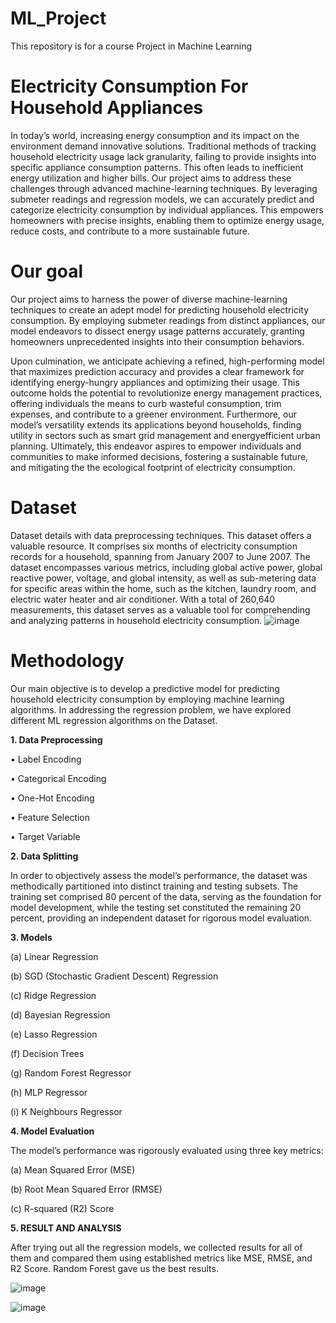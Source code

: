 # ML_Project
This repository is for a course Project in Machine Learning

# Electricity Consumption For Household Appliances
In today’s world, increasing energy consumption and its
impact on the environment demand innovative solutions.
Traditional methods of tracking household electricity usage
lack granularity, failing to provide insights into specific appliance consumption patterns. This often leads to inefficient
energy utilization and higher bills. Our project aims to address these challenges through advanced machine-learning
techniques. By leveraging submeter readings and regression
models, we can accurately predict and categorize electricity consumption by individual appliances. This empowers
homeowners with precise insights, enabling them to optimize energy usage, reduce costs, and contribute to a more
sustainable future.

# Our goal
Our project aims to harness the power of diverse
machine-learning techniques to create an adept model for
predicting household electricity consumption. By employing submeter readings from distinct appliances, our model
endeavors to dissect energy usage patterns accurately, granting homeowners unprecedented insights into their consumption behaviors.


Upon culmination, we anticipate achieving a refined,
high-performing model that maximizes prediction accuracy
and provides a clear framework for identifying energy-hungry appliances and optimizing their usage. This outcome holds the potential to revolutionize energy management practices, offering individuals the means to curb
wasteful consumption, trim expenses, and contribute to a
greener environment. Furthermore, our model’s versatility extends its applications beyond households, finding utility in sectors such as smart grid management and energyefficient urban planning. Ultimately, this endeavor aspires
to empower individuals and communities to make informed
decisions, fostering a sustainable future, and mitigating the
the ecological footprint of electricity consumption.

# Dataset
Dataset details with data preprocessing techniques.
This dataset offers a valuable resource. It comprises six
months of electricity consumption records for a household,
spanning from January 2007 to June 2007. The dataset encompasses various metrics, including global active power,
global reactive power, voltage, and global intensity, as well
as sub-metering data for specific areas within the home,
such as the kitchen, laundry room, and electric water heater
and air conditioner. With a total of 260,640 measurements,
this dataset serves as a valuable tool for comprehending and
analyzing patterns in household electricity consumption.
![image](https://github.com/Shivansh20128/Electricity-Consumption-for-Household-Appliances/assets/88429611/c1b07430-9dbe-4fa2-a10e-7c569716b695)

# Methodology
Our main objective is to develop a predictive model for
predicting household electricity consumption by employing machine learning algorithms. In addressing the regression problem, we have explored different ML regression algorithms on the Dataset. 

**1. Data Preprocessing**

• Label Encoding

• Categorical Encoding

• One-Hot Encoding

• Feature Selection

• Target Variable

**2. Data Splitting**

In order to objectively assess the model’s performance,
the dataset was methodically partitioned into distinct
training and testing subsets. The training set comprised 80 percent of the data, serving as the foundation for model development, while the testing set constituted the remaining 20 percent, providing an independent dataset for rigorous model evaluation.

**3. Models**

(a) Linear Regression

(b) SGD (Stochastic Gradient Descent) Regression

(c) Ridge Regression

(d) Bayesian Regression

(e) Lasso Regression

(f) Decision Trees

(g) Random Forest Regressor

(h) MLP Regressor

(i) K Neighbours Regressor

**4. Model Evaluation**

The model’s performance was rigorously evaluated using three key metrics:

(a) Mean Squared Error (MSE)

(b) Root Mean Squared Error (RMSE)

(c) R-squared (R2) Score

**5. RESULT AND ANALYSIS**

After trying out all the regression models, we collected
results for all of them and compared them using established
metrics like MSE, RMSE, and R2 Score. Random Forest gave us
the best results.

![image](https://github.com/Shivansh20128/Electricity-Consumption-for-Household-Appliances/assets/88429611/cc790afb-febd-42ef-a770-080079c56684)

![image](https://github.com/Shivansh20128/Electricity-Consumption-for-Household-Appliances/assets/88429611/cd0ce565-244d-4f99-81c1-ed7465561d69)


